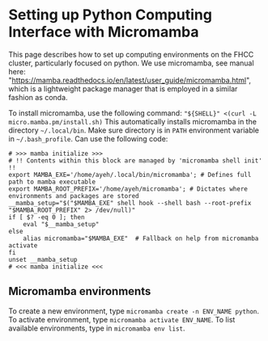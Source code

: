 # Setting up Python Computing Interface with Micromamba

This page describes how to set up computing environments on the FHCC cluster, particularly focused on python.
We use micromamba, see manual here: "https://mamba.readthedocs.io/en/latest/user_guide/micromamba.html", which is a lightweight package manager that is employed in a similar fashion as conda.

To install micromamba, use the following command: ```"${SHELL}" <(curl -L micro.mamba.pm/install.sh)```
This automatically installs micromamba in the directory ```~/.local/bin```.  Make sure directory is in ```PATH``` environment variable in ```~/.bash_profile```. Can use the following code:
```
# >>> mamba initialize >>>
# !! Contents within this block are managed by 'micromamba shell init' !!
export MAMBA_EXE='/home/ayeh/.local/bin/micromamba'; # Defines full path to mamba executable
export MAMBA_ROOT_PREFIX='/home/ayeh/micromamba'; # Dictates where environments and packages are stored
__mamba_setup="$("$MAMBA_EXE" shell hook --shell bash --root-prefix "$MAMBA_ROOT_PREFIX" 2> /dev/null)"
if [ $? -eq 0 ]; then
    eval "$__mamba_setup"
else
    alias micromamba="$MAMBA_EXE"  # Fallback on help from micromamba activate
fi
unset __mamba_setup
# <<< mamba initialize <<<
```

## Micromamba environments
To create a new environment, type ```micromamba create -n ENV_NAME python```.
To activate environment, type ```micromamba activate ENV_NAME```.
To list available environments, type in ```micromamba env list```.
